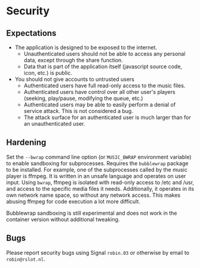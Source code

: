 # Security

## Expectations

* The application is designed to be exposed to the internet.
    * Unauthenticated users should not be able to access any personal data, except through the share function.
    * Data that is part of the application itself (javascript source code, icon, etc.) is public.
* You should not give accounts to untrusted users
    * Authenticated users have full read-only access to the music files.
    * Authenticated users have control over all other user's players (seeking, play/pause, modifying the queue, etc.)
    * Authenticated users may be able to easily perform a denial of service attack. This is not considered a bug.
    * The attack surface for an authenticated user is much larger than for an unauthenticated user.

## Hardening

Set the `--bwrap` command line option (or `MUSIC_BWRAP` environment variable) to enable sandboxing for subprocesses. Requires the `bubblewrap` package to be installed. For example, one of the subprocesses called by the music player is ffmpeg. It is written in an unsafe language and operates on user input. Using `bwrap`, ffmpeg is isolated with read-only access to /etc and /usr, and access to the specific media files it needs. Additionally, it operates in its own network name space, so without any network access. This makes abusing ffmpeg for code execution a lot more difficult.

Bubblewrap sandboxing is still experimental and does not work in the container version without additional tweaking.


## Bugs

Please report security bugs using Signal `robin.03` or otherwise by email to `robin@rslot.nl`.
